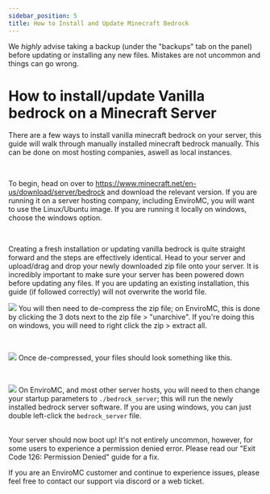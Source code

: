 ```yaml
---
sidebar_position: 5
title: How to Install and Update Minecraft Bedrock
---
```


We *highly* advise taking a backup (under the "backups" tab on the panel) before updating or installing any new files. Mistakes are not uncommon and things can go wrong. 


# How to install/update Vanilla bedrock on a Minecraft Server 
There are a few ways to install vanilla minecraft bedrock on your server, this guide will walk through manually installed minecraft bedrock manually. This can be done on most hosting companies, aswell as local instances.


<br />

To begin, head on over to https://www.minecraft.net/en-us/download/server/bedrock and download the relevant version. If you are running it on a server hosting company, including EnviroMC, you will want to use the Linux/Ubuntu image. If you are running it locally on windows, choose the windows option.

<br /> 

Creating a fresh installation or updating vanilla bedrock is quite straight forward and the steps are effectively identical. Head to your server and upload/drag and drop your newly downloaded zip file onto your server. It is incredibly important to make sure your server has been powered down before updating any files. If you are updating an existing installation, this guide (if followed correctly) will not overwrite the world file. 

![](https://github.com/EnviroMC-Docs/Knowledgebase/blob/main/static/img/Installing-updating-bedrock-p1.png?raw=true)
You will then need to de-compress the zip file; on EnviroMC, this is done by clicking the 3 dots next to the zip file > "unarchive". If you're doing this on windows, you will need to right click the zip > extract all.

<br /> 

![](https://github.com/EnviroMC-Docs/Knowledgebase/blob/main/static/img/Installing-updating-bedrock-p2.png?raw=true)
Once de-compressed, your files should look something like this. 

<br /> 

![](https://github.com/EnviroMC-Docs/Knowledgebase/blob/main/static/img/Installing-updating-bedrock-p3.png?raw=true)
On EnviroMC, and most other server hosts, you will need to then change your startup parameters to `./bedrock_server`; this will run the newly installed bedrock server software. If you are using windows, you can just double left-click the `bedrock_server` file. 


<br /> 
Your server should now boot up! It's not entirely uncommon, however, for some users to experience a permission denied error. Please read our "Exit Code 126: Permission Denied" guide for a fix.

If you are an EnviroMC customer and continue to experience issues, please feel free to contact our support via discord or a web ticket.
